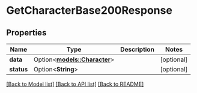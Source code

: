 # GetCharacterBase200Response

## Properties

Name | Type | Description | Notes
------------ | ------------- | ------------- | -------------
**data** | Option<[**models::Character**](Character.md)> |  | [optional]
**status** | Option<**String**> |  | [optional]

[[Back to Model list]](../README.md#documentation-for-models) [[Back to API list]](../README.md#documentation-for-api-endpoints) [[Back to README]](../README.md)


